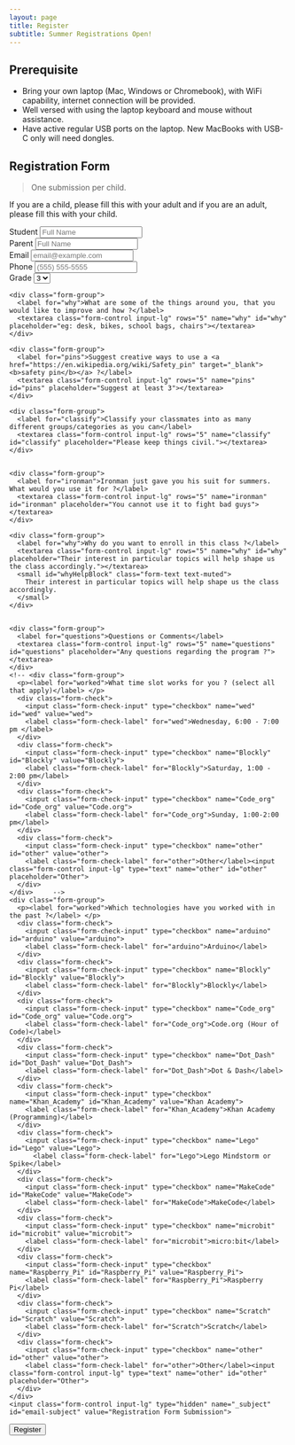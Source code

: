 ```yaml
---
layout: page
title: Register
subtitle: Summer Registrations Open!
---
```


## Prerequisite

 * Bring your own laptop (Mac, Windows or Chromebook), with WiFi capability, internet connection will be provided.
 * Well versed with using the laptop keyboard and mouse without assistance.
 * Have active regular USB ports on the laptop. New MacBooks with USB-C only will need dongles.

 <!-- {: .box-note}
 For online sessions, you also need a working webcam and a mic on your device. -->

## Registration Form

> One submission per child.

 If you are a child, please fill this with your adult and if you are an adult, please fill this with your child.

<form id="fs-frm" name="registration-form" accept-charset="utf-8" action="https://formspree.io/register@braineatingmachines.com" method="post" class="form">
    <!-- <div class="form-group">
      <label for="track">Which class are you registering for ?</label>
      <select class="form-control input-lg" name="track" id="track" required="">
        <option value="101" selected="">Robotics - 101</option>
        <option value="201" disabled>Robotics - 201</option>
        <option value="300" disabled>Robotics - 301</option>
      </select>
    </div> -->
    <div class="form-group">
      <label for="student-full-name">Student</label>
      <input class="form-control input-lg" type="text" name="student_name" id="student-full-name" placeholder="Full Name" required="">
    </div>
    <div class="form-group">
      <label for="parent-full-name">Parent</label>
      <input class="form-control input-lg" type="text" name="parent_name" id="parent-full-name" placeholder="Full Name" required="">
    </div>
    <div class="form-group">
      <label for="email-address">Email</label>
      <input class="form-control input-lg" type="email" name="_replyto" id="email-address" placeholder="email@example.com" required="">
    </div>
    <div class="form-group">
      <label for="phone">Phone</label>
      <input class="form-control input-lg" type="telephone" name="phone" id="phone" placeholder="(555) 555-5555" required="">
    </div>
    <!-- <div class="form-group">
      <label for="town">Town</label>
      <input class="form-control input-lg" type="text" name="town" id="town" placeholder="Glen Rock" required="">
    </div> -->
    <!-- <div class="form-group">
      <label for="school">School</label>
      <input class="form-control input-lg" type="text" name="school" id="school" placeholder="Coleman Elementary School, Glen Rock" required="">
    </div> -->
    <div class="form-group">
      <label for="grade">Grade</label>
      <select class="form-control input-lg" name="grade" id="grade" required="">
        <option value="3" selected>3</option>
        <option value="4">4</option>
        <option value="5">5</option>
        <option value="6">6</option>
        <option value="7">7</option>
        <option value="8">8</option>
      </select>
    </div>


    <div class="form-group">
      <label for="why">What are some of the things around you, that you would like to improve and how ?</label>
      <textarea class="form-control input-lg" rows="5" name="why" id="why" placeholder="eg: desk, bikes, school bags, chairs"></textarea>
    </div>

    <div class="form-group">
      <label for="pins">Suggest creative ways to use a <a href="https://en.wikipedia.org/wiki/Safety_pin" target="_blank"><b>safety pin</b></a> ?</label>
      <textarea class="form-control input-lg" rows="5" name="pins" id="pins" placeholder="Suggest at least 3"></textarea>
    </div>

    <div class="form-group">
      <label for="classify">Classify your classmates into as many different groups/categories as you can</label>
      <textarea class="form-control input-lg" rows="5" name="classify" id="classify" placeholder="Please keep things civil."></textarea>
    </div>


    <div class="form-group">
      <label for="ironman">Ironman just gave you his suit for summers. What would you use it for ?</label>
      <textarea class="form-control input-lg" rows="5" name="ironman" id="ironman" placeholder="You cannot use it to fight bad guys"></textarea>
    </div>

    <div class="form-group">
      <label for="why">Why do you want to enroll in this class ?</label>
      <textarea class="form-control input-lg" rows="5" name="why" id="why" placeholder="Their interest in particular topics will help shape us the class accordingly."></textarea>
      <small id="whyHelpBlock" class="form-text text-muted">
        Their interest in particular topics will help shape us the class accordingly.
      </small>
    </div>


    <div class="form-group">
      <label for="questions">Questions or Comments</label>
      <textarea class="form-control input-lg" rows="5" name="questions" id="questions" placeholder="Any questions regarding the program ?"></textarea>
    </div>
    <!-- <div class="form-group">
      <p><label for="worked">What time slot works for you ? (select all that apply)</label> </p>
      <div class="form-check">
        <input class="form-check-input" type="checkbox" name="wed" id="wed" value="wed">
        <label class="form-check-label" for="wed">Wednesday, 6:00 - 7:00 pm </label>
      </div>
      <div class="form-check">
        <input class="form-check-input" type="checkbox" name="Blockly" id="Blockly" value="Blockly">
        <label class="form-check-label" for="Blockly">Saturday, 1:00 - 2:00 pm</label>
      </div>
      <div class="form-check">
        <input class="form-check-input" type="checkbox" name="Code_org" id="Code_org" value="Code.org">
        <label class="form-check-label" for="Code_org">Sunday, 1:00-2:00 pm</label>
      </div>
      <div class="form-check">
        <input class="form-check-input" type="checkbox" name="other" id="other" value="other">
        <label class="form-check-label" for="other">Other</label><input class="form-control input-lg" type="text" name="other" id="other" placeholder="Other">
      </div>
    </div>     -->
    <div class="form-group">
      <p><label for="worked">Which technologies have you worked with in the past ?</label> </p>
      <div class="form-check">
        <input class="form-check-input" type="checkbox" name="arduino" id="arduino" value="arduino">
        <label class="form-check-label" for="arduino">Arduino</label>
      </div>
      <div class="form-check">
        <input class="form-check-input" type="checkbox" name="Blockly" id="Blockly" value="Blockly">
        <label class="form-check-label" for="Blockly">Blockly</label>
      </div>
      <div class="form-check">
        <input class="form-check-input" type="checkbox" name="Code_org" id="Code_org" value="Code.org">
        <label class="form-check-label" for="Code_org">Code.org (Hour of Code)</label>
      </div>
      <div class="form-check">
        <input class="form-check-input" type="checkbox" name="Dot_Dash" id="Dot_Dash" value="Dot_Dash">
        <label class="form-check-label" for="Dot_Dash">Dot & Dash</label>
      </div>
      <div class="form-check">
        <input class="form-check-input" type="checkbox" name="Khan_Academy" id="Khan_Academy" value="Khan Academy">
        <label class="form-check-label" for="Khan_Academy">Khan Academy (Programming)</label>
      </div>
      <div class="form-check">
        <input class="form-check-input" type="checkbox" name="Lego" id="Lego" value="Lego">
          <label class="form-check-label" for="Lego">Lego Mindstorm or Spike</label>
      </div>
      <div class="form-check">
        <input class="form-check-input" type="checkbox" name="MakeCode" id="MakeCode" value="MakeCode">
        <label class="form-check-label" for="MakeCode">MakeCode</label>
      </div>      
      <div class="form-check">
        <input class="form-check-input" type="checkbox" name="microbit" id="microbit" value="microbit">
        <label class="form-check-label" for="microbit">micro:bit</label>
      </div>
      <div class="form-check">
        <input class="form-check-input" type="checkbox" name="Raspberry_Pi" id="Raspberry_Pi" value="Raspberry_Pi">
        <label class="form-check-label" for="Raspberry_Pi">Raspberry Pi</label>
      </div>
      <div class="form-check">
        <input class="form-check-input" type="checkbox" name="Scratch" id="Scratch" value="Scratch">
        <label class="form-check-label" for="Scratch">Scratch</label>
      </div>
      <div class="form-check">
        <input class="form-check-input" type="checkbox" name="other" id="other" value="other">
        <label class="form-check-label" for="other">Other</label><input class="form-control input-lg" type="text" name="other" id="other" placeholder="Other">
      </div>
    </div>    
    <input class="form-control input-lg" type="hidden" name="_subject" id="email-subject" value="Registration Form Submission">
  <button class="btn btn-lg btn-primary" type="submit">Register</button>
</form>
